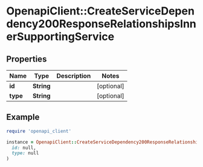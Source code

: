 # OpenapiClient::CreateServiceDependency200ResponseRelationshipsInnerSupportingService

## Properties

| Name | Type | Description | Notes |
| ---- | ---- | ----------- | ----- |
| **id** | **String** |  | [optional] |
| **type** | **String** |  | [optional] |

## Example

```ruby
require 'openapi_client'

instance = OpenapiClient::CreateServiceDependency200ResponseRelationshipsInnerSupportingService.new(
  id: null,
  type: null
)
```

